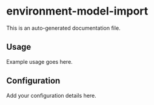 # environment-model-import

This is an auto-generated documentation file.

## Usage

Example usage goes here.

## Configuration

Add your configuration details here.